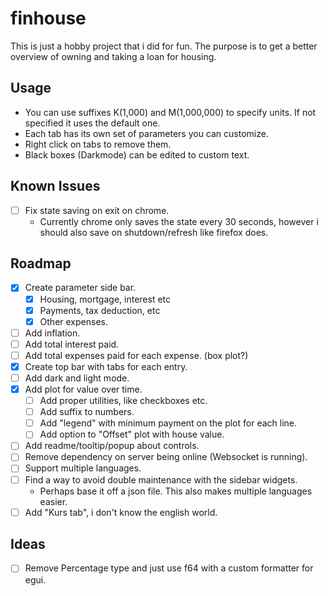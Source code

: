 # finhouse

This is just a hobby project that i did for fun. The purpose is to get a better overview of owning and taking a loan for housing.

## Usage

* You can use suffixes K(1,000) and M(1,000,000) to specify units. If not specified it uses the default one.
* Each tab has its own set of parameters you can customize.
* Right click on tabs to remove them.
* Black boxes (Darkmode) can be edited to custom text.

## Known Issues 

- [ ] Fix state saving on exit on chrome. 
    - Currently chrome only saves the state every 30 seconds, however i should also save on shutdown/refresh like firefox does.

## Roadmap

- [X] Create parameter side bar.
    - [X] Housing, mortgage, interest etc
    - [X] Payments, tax deduction, etc
    - [X] Other expenses.
- [ ] Add inflation.
- [ ] Add total interest paid. 
- [ ] Add total expenses paid for each expense. (box plot?)
- [x] Create top bar with tabs for each entry.
- [ ] Add dark and light mode.
- [X] Add plot for value over time.
    - [ ] Add proper utilities, like checkboxes etc.
    - [ ] Add suffix to numbers.
    - [ ] Add "legend" with minimum payment on the plot for each line.
    - [ ] Add option to "Offset" plot with house value. 
- [ ] Add readme/tooltip/popup about controls.
- [ ] Remove dependency on server being online (Websocket is running).
- [ ] Support multiple languages.
- [ ] Find a way to avoid double maintenance with the sidebar widgets.
    - Perhaps base it off a json file. This also makes multiple languages easier.
- [ ] Add "Kurs tab", i don't know the english world.

## Ideas

- [ ] Remove Percentage type and just use f64 with a custom formatter for egui.